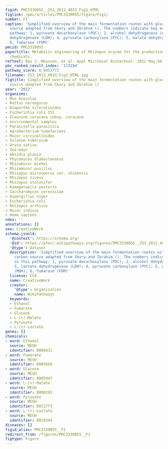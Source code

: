 ```yaml
---
figid: PMC3339055__253_2012_4033_Fig1_HTML
figlink: /pmc/articles/PMC3339055/figure/Fig1/
number: F1
caption: 'Simplified overview of the main fermentation routes with glucose as carbon
  source adapted from Skory and Ibrahim (). The numbers indicate key enzymes in this
  pathway: 1, pyruvate decarboxylase (PDC); 2, alcohol dehydrogenase (ADH); 3, lactate
  dehydrogenase (LDH); 4, pyruvate carboxylase (PYC); 5, malate dehydrogenase (MDH);
  6, fumarase (FUM)'
pmcid: PMC3339055
papertitle: Metabolic engineering of Rhizopus oryzae for the production of platform
  chemicals.
reftext: Bas J. Meussen, et al. Appl Microbiol Biotechnol. 2012 May;94(4):875-886.
pmc_ranked_result_index: '113194'
pathway_score: 0.9453772
filename: 253_2012_4033_Fig1_HTML.jpg
figtitle: Simplified overview of the main fermentation routes with glucose as carbon
  source adapted from Skory and Ibrahim ()
year: '2012'
organisms:
- Mus musculus
- Rattus norvegicus
- Diaporthe sclerotioides
- Escherichia coli IS1
- Eleusine coracana subsp. coracana
- environmental samples
- Parasitella parasitica
- Agrobacterium tumefaciens
- Mucor circinelloides
- Solanum tuberosum
- Oryza sativa
- Zea mays
- Absidia glauca
- Phycomyces blakesleeanus
- Rhizomucor miehei
- Rhizomucor pusillus
- Rhizopus microsporus var. chinensis
- Rhizopus niveus
- Rhizopus stolonifer
- Komagataella pastoris
- Saccharomyces cerevisiae
- Aspergillus niger
- Escherichia coli
- Rhizopus arrhizus
- Mucor indicus
- Homo sapiens
ndex: ''
annotations: []
seo: CreativeWork
schema-jsonld:
  '@context': https://schema.org/
  '@id': https://pfocr.wikipathways.org/figures/PMC3339055__253_2012_4033_Fig1_HTML.html
  '@type': Dataset
  description: 'Simplified overview of the main fermentation routes with glucose as
    carbon source adapted from Skory and Ibrahim (). The numbers indicate key enzymes
    in this pathway: 1, pyruvate decarboxylase (PDC); 2, alcohol dehydrogenase (ADH);
    3, lactate dehydrogenase (LDH); 4, pyruvate carboxylase (PYC); 5, malate dehydrogenase
    (MDH); 6, fumarase (FUM)'
  license: CC0
  name: CreativeWork
  creator:
    '@type': Organization
    name: WikiPathways
  keywords:
  - Ethanol
  - Fumarate
  - Glucose
  - L-(+)-Malate
  - Pyruvate
  - L-(+)-Lactate
genes: []
chemicals:
- word: Ethanol
  source: MESH
  identifier: D000431
- word: Fumarate
  source: MESH
  identifier: D005650
- word: Glucose
  source: MESH
  identifier: D005947
- word: L-(+)-Malate
  source: MESH
  identifier: D008293
- word: Pyruvate
  source: MESH
  identifier: D011773
- word: L-(+)-Lactate
  source: MESH
  identifier: D019344
diseases: []
figid_alias: PMC3339055__F1
redirect_from: /figures/PMC3339055__F1
figtype: Figure
---
```

